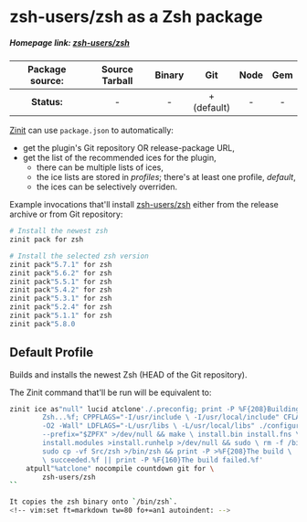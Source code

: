 # zsh-users/zsh as a Zsh package

##### Homepage link: [zsh-users/zsh](https://github.com/zsh-users/zsh)

| **Package source:** | Source Tarball | Binary | Git | Node | Gem |
|:-------------------:|:--------------:|:------:|:---:|:----:|:---:|
| **Status:**         |        -       |   -    | + <br> (default) | - | - |

[Zinit](https://github.com/zdharma/zinit) can use `package.json` to
automatically:

- get the plugin's Git repository OR release-package URL,
- get the list of the recommended ices for the plugin,
    - there can be multiple lists of ices,
    - the ice lists are stored in *profiles*; there's at least one profile, *default*,
    - the ices can be selectively overriden.

Example invocations that'll install
[zsh-users/zsh](https://github.com/zsh-users/zsh) either from the release archive
or from Git repository:

```zsh
# Install the newest zsh
zinit pack for zsh

# Install the selected zsh version
zinit pack"5.7.1" for zsh
zinit pack"5.6.2" for zsh
zinit pack"5.5.1" for zsh
zinit pack"5.4.2" for zsh
zinit pack"5.3.1" for zsh
zinit pack"5.2.4" for zsh
zinit pack"5.1.1" for zsh
zinit pack"5.8.0
```

## Default Profile

Builds and installs the newest Zsh (HEAD of the Git repository).

The Zinit command that'll be run will be equivalent to:

```zsh
zinit ice as"null" lucid atclone'./.preconfig; print -P %F{208}Building \
        Zsh...%f; CPPFLAGS="-I/usr/include \ -I/usr/local/include" CFLAGS="-g \
        -O2 -Wall" LDFLAGS="-L/usr/libs \ -L/usr/local/libs" ./configure \
        --prefix="$ZPFX" >/dev/null && make \ install.bin install.fns \
        install.modules >install.runhelp >/dev/null && sudo \ rm -f /bin/zsh && \
        sudo cp -vf Src/zsh >/bin/zsh && print -P >%F{208}The build \
        \ succeeded.%f || print -P %F{160}The build failed.%f'
    atpull"%atclone" nocompile countdown git for \
        zsh-users/zsh
``

It copies the zsh binary onto `/bin/zsh`.
<!-- vim:set ft=markdown tw=80 fo+=an1 autoindent: -->
